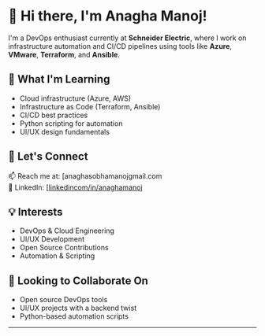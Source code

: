 # 👋 Hi there, I'm Anagha Manoj!

I'm a DevOps enthusiast currently at **Schneider Electric**, where I work on infrastructure automation and CI/CD pipelines using tools like **Azure**, **VMware**, **Terraform**, and **Ansible**.


## 🌱 What I'm Learning
- Cloud infrastructure (Azure, AWS)
- Infrastructure as Code (Terraform, Ansible)
- CI/CD best practices
- Python scripting for automation
- UI/UX design fundamentals


## 💬 Let's Connect
📫 Reach me at: [anaghasobhamanojgmail.com  
🔗 LinkedIn: [[linkedincom/in/anaghamanoj](https://www.linkedin.com/in/anagha-manoj49?lipi=urn%3Ali%3Apage%3Ad_flagship3_profile_view_base_contact_details%3BMXVFwRreQcWobvqTMUmgNg%3D%3D)

## 💡 Interests
- DevOps & Cloud Engineering  
- UI/UX Development  
- Open Source Contributions  
- Automation & Scripting

## 🤝 Looking to Collaborate On
- Open source DevOps tools  
- UI/UX projects with a backend twist  
- Python-based automation scripts

---

<!--
This is a ✨ special ✨ repository because its `README.md` appears on your GitHub profile.
You can click the Preview link to take a look at your changes.
-->
